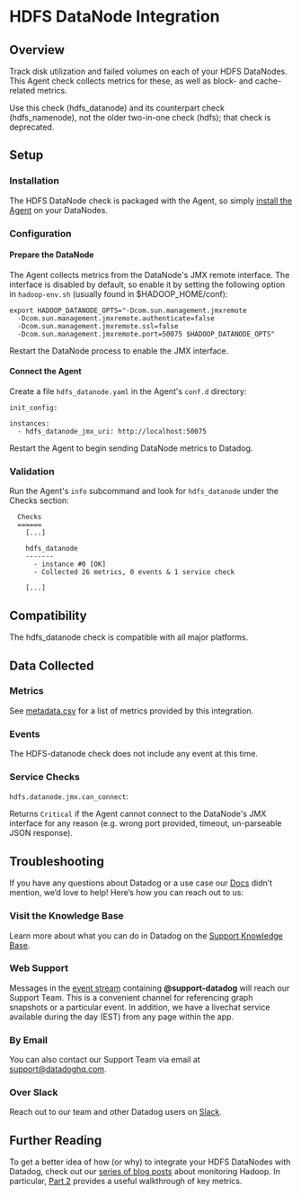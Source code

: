 # HDFS DataNode Integration

## Overview

Track disk utilization and failed volumes on each of your HDFS DataNodes. This Agent check collects metrics for these, as well as block- and cache-related metrics.

Use this check (hdfs_datanode) and its counterpart check (hdfs_namenode), not the older two-in-one check (hdfs); that check is deprecated.

## Setup
### Installation

The HDFS DataNode check is packaged with the Agent, so simply [install the Agent](https://app.datadoghq.com/account/settings#agent) on your DataNodes.

### Configuration
#### Prepare the DataNode

The Agent collects metrics from the DataNode's JMX remote interface. The interface is disabled by default, so enable it by setting the following option in `hadoop-env.sh` (usually found in $HADOOP_HOME/conf):

```
export HADOOP_DATANODE_OPTS="-Dcom.sun.management.jmxremote
  -Dcom.sun.management.jmxremote.authenticate=false
  -Dcom.sun.management.jmxremote.ssl=false
  -Dcom.sun.management.jmxremote.port=50075 $HADOOP_DATANODE_OPTS"
```

Restart the DataNode process to enable the JMX interface.

#### Connect the Agent

Create a file `hdfs_datanode.yaml` in the Agent's `conf.d` directory:

```
init_config:

instances:
  - hdfs_datanode_jmx_uri: http://localhost:50075
```

Restart the Agent to begin sending DataNode metrics to Datadog.

### Validation

Run the Agent's `info` subcommand and look for `hdfs_datanode` under the Checks section:

```
  Checks
  ======
    [...]

    hdfs_datanode
    -------
      - instance #0 [OK]
      - Collected 26 metrics, 0 events & 1 service check

    [...]
```

## Compatibility

The hdfs_datanode check is compatible with all major platforms.

## Data Collected
### Metrics
See [metadata.csv](https://github.com/DataDog/integrations-core/blob/master/hdfs_datanode/metadata.csv) for a list of metrics provided by this integration.

### Events
The HDFS-datanode check does not include any event at this time.

### Service Checks

`hdfs.datanode.jmx.can_connect`:

Returns `Critical` if the Agent cannot connect to the DataNode's JMX interface for any reason (e.g. wrong port provided, timeout, un-parseable JSON response).

## Troubleshooting

If you have any questions about Datadog or a use case our [Docs](https://docs.datadoghq.com/) didn’t mention, we’d love to help! Here’s how you can reach out to us:

### Visit the Knowledge Base

Learn more about what you can do in Datadog on the [Support Knowledge Base](https://datadog.zendesk.com/agent/).

### Web Support

Messages in the [event stream](https://app.datadoghq.com/event/stream) containing **@support-datadog** will reach our Support Team. This is a convenient channel for referencing graph snapshots or a particular event. In addition, we have a livechat service available during the day (EST) from any page within the app.

### By Email

You can also contact our Support Team via email at [support@datadoghq.com](mailto:support@datadoghq.com).

### Over Slack

Reach out to our team and other Datadog users on [Slack](http://chat.datadoghq.com/).

## Further Reading
To get a better idea of how (or why) to integrate your HDFS DataNodes with Datadog, check out our [series of blog posts](https://www.datadoghq.com/blog/hadoop-architecture-overview/) about monitoring Hadoop. In particular, [Part 2](https://www.datadoghq.com/blog/monitor-hadoop-metrics/) provides a useful walkthrough of key metrics.
